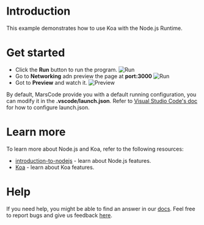 # Introduction

This example demonstrates how to use Koa with the Node.js Runtime.

# Get started

- Click the **Run** button to run the program.
  ![Run](https://lf-cdn.marscode.com/obj/eden-va2/ljhwz_lkpkbvsj/ljhwZthlaukjlkulzlp/project_template/staging/dc0fd78abf85ddcac198557a401ca32106cb42d3/images/native_nodejs_koa/run.png)
- Go to **Networking** adn preview the page at **port:3000**
  ![Run](https://lf-cdn.marscode.com/obj/eden-va2/ljhwz_lkpkbvsj/ljhwZthlaukjlkulzlp/project_template/staging/dc0fd78abf85ddcac198557a401ca32106cb42d3/images/native_nodejs_koa/cloud_port.png)
- Got to **Preview** and watch it.
  ![Preview](https://lf-cdn.marscode.com/obj/eden-va2/ljhwz_lkpkbvsj/ljhwZthlaukjlkulzlp/project_template/staging/dc0fd78abf85ddcac198557a401ca32106cb42d3/images/native_nodejs_koa/preview.png)

By default, MarsCode provide you with a default running configuration, you can modify it in the **.vscode/launch.json**. Refer to [Visual Studio Code's doc](https://code.visualstudio.com/docs/editor/debugging) for how to configure launch.json.

# Learn more

To learn more about Node.js and Koa, refer to the following resources:

- [introduction-to-nodejs](https://nodejs.org/en/learn/getting-started/introduction-to-nodejs) - learn about Node.js features.
- [Koa](https://koajs.com/) - learn about Koa features.

# Help

If you need help, you might be able to find an answer in our [docs](https://docs.marscode.com/). Feel free to report bugs and give us feedback [here](https://discord.gg/qtVMXEDbRw).
